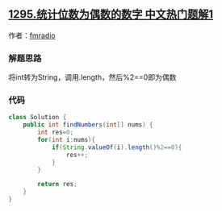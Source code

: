 ## [1295.统计位数为偶数的数字 中文热门题解1](https://leetcode.cn/problems/find-numbers-with-even-number-of-digits/solutions/100000/jiang-intzhuan-wei-stringdiao-yong-lengthran-hou-2)

作者：[fmradio](https://leetcode.cn/u/fmradio)

### 解题思路
将int转为String，调用.length，然后%2==0即为偶数

### 代码

```java
class Solution {
    public int findNumbers(int[] nums) {
        int res=0;
        for(int i:nums){
            if(String.valueOf(i).length()%2==0){
                res++;
            }
        }

        return res;
    }
}
```